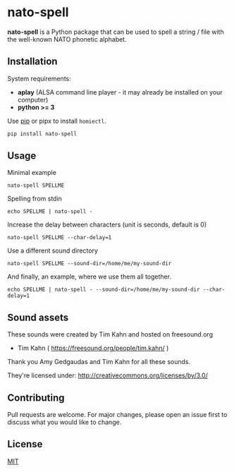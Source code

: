 # nato-spell

**nato-spell** is a Python package that can be used to spell a string / file with the well-known NATO phonetic alphabet.

## Installation

System requirements:
  - **aplay** (ALSA command line player - it may already be installed on your computer)
  - **python >= 3**


Use [pip](https://pip.pypa.io/en/stable/) or pipx to install `homiectl`.

```bash
pip install nato-spell
```

## Usage

Minimal example
```
nato-spell SPELLME 
```

Spelling from stdin
```
echo SPELLME | nato-spell - 
```

Increase the delay between characters (unit is seconds, default is 0)
```
nato-spell SPELLME --char-delay=1
```

Use a different sound directory
```
nato-spell SPELLME --sound-dir=/home/me/my-sound-dir
```

And finally, an example, where we use them all together.
```
echo SPELLME | nato-spell - --sound-dir=/home/me/my-sound-dir --char-delay=1
```

## Sound assets 

These sounds were created by Tim Kahn and hosted on freesound.org
 - Tim Kahn ( https://freesound.org/people/tim.kahn/ )

Thank you Amy Gedgaudas and Tim Kahn for all these sounds.

They're licensed under:
http://creativecommons.org/licenses/by/3.0/


## Contributing
Pull requests are welcome. For major changes, please open an issue first to discuss what you would like to change.

## License
[MIT](https://choosealicense.com/licenses/mit/)
